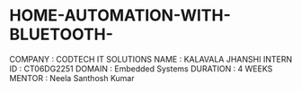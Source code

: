 # HOME-AUTOMATION-WITH-BLUETOOTH-
COMPANY : CODTECH IT SOLUTIONS 
NAME : KALAVALA JHANSHI
INTERN ID : CT06DG2251
DOMAIN : Embedded Systems
DURATION : 4 WEEKS 
MENTOR : Neela Santhosh Kumar
